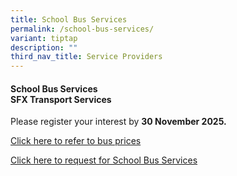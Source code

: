 ```yaml
---
title: School Bus Services
permalink: /school-bus-services/
variant: tiptap
description: ""
third_nav_title: Service Providers
---
```

<h4><strong>School Bus Services</strong><br><strong>SFX Transport Services</strong></h4>
<p>Please register your interest by <strong>30 November 2025.</strong>
</p>
<p><a href="/files/P1 Orientation 2025/School_bus_prices_2026.pdf" rel="noopener nofollow" target="_blank">Click here to refer to bus prices</a>
</p>
<p><a href="/files/P1 Orientation 2025/Request_for_school_bus_services_2026.pdf" rel="noopener nofollow" target="_blank">Click here to request for School Bus Services</a>
</p>